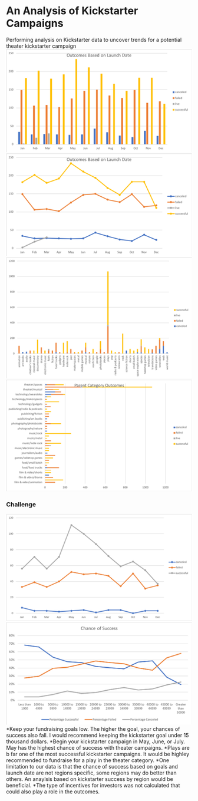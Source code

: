 # An Analysis of Kickstarter Campaigns
Performing analysis on Kickstarter data to uncover trends for a potential theater kickstarter campaign
![](OutcomesBar.png)
![](OutcomesLine.png)
![](Parent%20Category.png)
![](Picture1.png)
### Challenge
![Launch Date](OutcomesLD.png)
![Goals](OCboG.png)
*Keep your fundraising goals low. The higher the goal, your chances of success also fall. I would recommend keeping the kickstarter goal under 15 thousand dollars.
*Begin your kickstarter campaign in May, June, or July. May has the highest chance of success with theater campaigns. 
*Plays are b far one of the most successful kickstarter campaigns. It would be highley recommended to fundraise for a play in the theater category.
*One limitation to our data is that the chance of success based on goals and launch date are not regions specific, some regions may do better than others. An anaylsis based on kickstarter success by region would be beneficial.
*The type of incentives for investors was not calculated that could also play a role in the outcomes.
